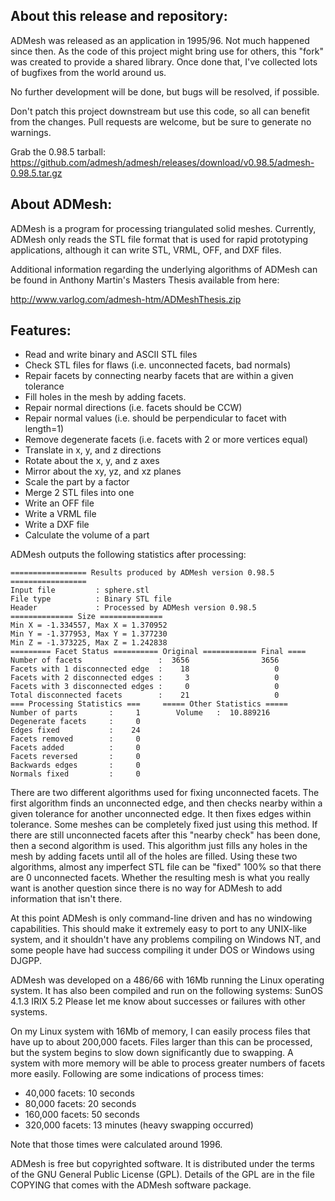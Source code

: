 About this release and repository:
----------------------------------

ADMesh was released as an application in 1995/96. Not much happened since then.
As the code of this project might bring use for others, this "fork" was created
to provide a shared library. Once done that, I've collected lots of bugfixes
from the world around us.

No further development will be done, but bugs will be resolved, if possible.

Don't patch this project downstream but use this code, so all can benefit from
the changes. Pull requests are welcome, but be sure to generate no warnings.

Grab the 0.98.5 tarball:
https://github.com/admesh/admesh/releases/download/v0.98.5/admesh-0.98.5.tar.gz

About ADMesh:
-------------

ADMesh is a program for processing triangulated solid meshes. Currently,
ADMesh only reads the STL file format that is used for rapid prototyping
applications, although it can write STL, VRML, OFF, and DXF files.

Additional information regarding the underlying algorithms of ADMesh
can be found in Anthony Martin's Masters Thesis available from here:

http://www.varlog.com/admesh-htm/ADMeshThesis.zip

Features:
---------

 * Read and write binary and ASCII STL files
 * Check STL files for flaws (i.e. unconnected facets, bad normals)
 * Repair facets by connecting nearby facets that are within a given tolerance
 * Fill holes in the mesh by adding facets.
 * Repair normal directions (i.e. facets should be CCW)
 * Repair normal values (i.e. should be perpendicular to facet with length=1)
 * Remove degenerate facets (i.e. facets with 2 or more vertices equal)
 * Translate in x, y, and z directions
 * Rotate about the x, y, and z axes
 * Mirror about the xy, yz, and xz planes
 * Scale the part by a factor
 * Merge 2 STL files into one
 * Write an OFF file 
 * Write a VRML file 
 * Write a DXF file 
 * Calculate the volume of a part

ADMesh outputs the following statistics after processing:

````
================= Results produced by ADMesh version 0.98.5 =================
Input file         : sphere.stl
File type          : Binary STL file
Header             : Processed by ADMesh version 0.98.5
============== Size ==============
Min X = -1.334557, Max X = 1.370952
Min Y = -1.377953, Max Y = 1.377230
Min Z = -1.373225, Max Z = 1.242838
========= Facet Status ========== Original ============ Final ====
Number of facets                 :  3656                3656
Facets with 1 disconnected edge  :    18                   0
Facets with 2 disconnected edges :     3                   0
Facets with 3 disconnected edges :     0                   0
Total disconnected facets        :    21                   0
=== Processing Statistics ===     ===== Other Statistics =====
Number of parts       :     1        Volume   :  10.889216
Degenerate facets     :     0
Edges fixed           :    24
Facets removed        :     0
Facets added          :     0
Facets reversed       :     0
Backwards edges       :     0
Normals fixed         :     0
````

There are two different algorithms used for fixing unconnected facets.  The
first algorithm finds an unconnected edge, and then checks nearby within a
given tolerance for another unconnected edge.  It then fixes edges within
tolerance.  Some meshes can be completely fixed just using this method.  If
there are still unconnected facets after this "nearby check" has been done,
then a second algorithm is used.  This algorithm just fills any holes in the
mesh by adding facets until all of the holes are filled.  Using these two
algorithms, almost any imperfect STL file can be "fixed" 100% so that there
are 0 unconnected facets.  Whether the resulting mesh is what you really
want is another question since there is no way for ADMesh to add information
that isn't there.

At this point ADMesh is only command-line driven and has no windowing
capabilities.  This should make it extremely easy to port to any UNIX-like
system, and it shouldn't have any problems compiling on Windows NT, and some
people have had success compiling it under DOS or Windows using DJGPP.

ADMesh was developed on a 486/66 with 16Mb running the Linux operating system.
It has also been compiled and run on the following systems:
SunOS 4.1.3
IRIX  5.2
Please let me know about successes or failures with other systems.

On my Linux system with 16Mb of memory, I can easily process files that have
up to about 200,000 facets.  Files larger than this can be processed, but
the system begins to slow down significantly due to swapping.  A system with
more memory will be able to process greater numbers of facets more easily.
Following are some indications of process times:

 * 40,000  facets: 10 seconds
 * 80,000  facets: 20 seconds
 * 160,000 facets: 50 seconds
 * 320,000 facets: 13 minutes (heavy swapping occurred)

Note that those times were calculated around 1996.

ADMesh is free but copyrighted software.  It is distributed under the terms
of the GNU General Public License (GPL). Details of the GPL are in the file
COPYING that comes with the ADMesh software package.
